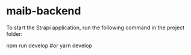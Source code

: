 # maib-backend

To start the Strapi application, run the following command in the project folder:

npm run develop
#or
yarn develop
